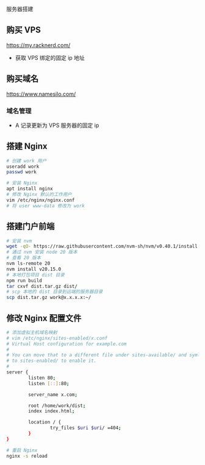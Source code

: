服务器搭建

## 购买 VPS

https://my.racknerd.com/

* 获取 VPS 绑定的固定 ip 地址

## 购买域名

https://www.namesilo.com/

### 域名管理

* A 记录更新为 VPS 服务器的固定 ip

## 搭建 Nginx

```bash
# 创建 work 用户
useradd work
passwd work

# 安装 Nginx
apt install nginx
# 修改 Nginx 默认的工作用户
vim /etc/nginx/nginx.conf
# 将 user www-data 修改为 work

```



## 搭建门户前端

```bash
# 安装 nvm
wget -qO- https://raw.githubusercontent.com/nvm-sh/nvm/v0.40.1/install.sh | bash
# 通过 nvm 安装 node 20 版本
# 查看 20 版本
nvm ls-remote 20
nvm install v20.15.0
# 本地打包项目 dist 目录
npm run build
tar cxvf dist.tar.gz dist/
# scp 本地的 dist 目录到远端的服务器目录
scp dist.tar.gz work@x.x.x.x:~/

```

## 修改 Nginx 配置文件

```bash
# 添加虚拟主机域名映射
# vim /etc/nginx/sites-enabled/x.conf
# Virtual Host configuration for example.com
#
# You can move that to a different file under sites-available/ and symlink that
# to sites-enabled/ to enable it.
#
server {
        listen 80;
        listen [::]:80;

        server_name x.com;

        root /home/work/dist;
        index index.html;

        location / {
                try_files $uri $uri/ =404;
        }
}

# 重启 Nginx
nginx -s reload
```




